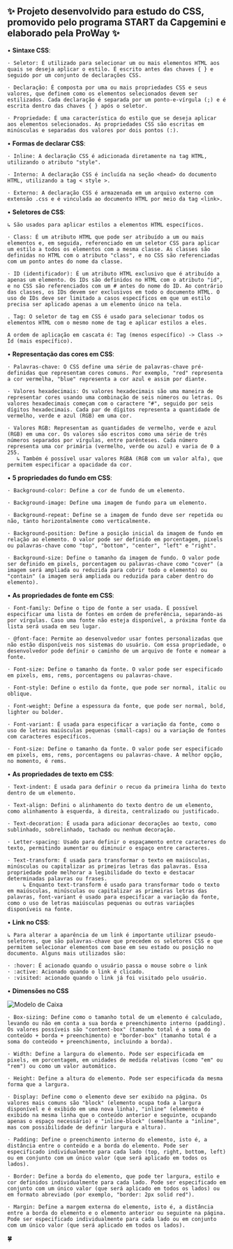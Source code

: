 ## ✨ Projeto desenvolvido para estudo do CSS, promovido pelo programa START da Capgemini e elaborado pela ProWay ✨

• **Sintaxe CSS**:

    · Seletor: É utilizado para selecionar um ou mais elementos HTML aos quais se deseja aplicar o estilo. É escrito antes das chaves { } e seguido por um conjunto de declarações CSS. 

    · Declaração: É composta por uma ou mais propriedades CSS e seus valores, que definem como os elementos selecionados devem ser estilizados. Cada declaração é separada por um ponto-e-vírgula (;) e é escrita dentro das chaves { } após o seletor. 

    · Propriedade: É uma característica do estilo que se deseja aplicar aos elementos selecionados. As propriedades CSS são escritas em minúsculas e separadas dos valores por dois pontos (:). 

• **Formas de declarar CSS**:

    · Inline: A declaração CSS é adicionada diretamente na tag HTML, utilizando o atributo "style". 

    · Interno: A declaração CSS é incluída na seção <head> do documento HTML, utilizando a tag < style >. 

    · Externo: A declaração CSS é armazenada em um arquivo externo com extensão .css e é vinculada ao documento HTML por meio da tag <link>. 

• **Seletores de CSS**:

    ↳ São usados para aplicar estilos a elementos HTML específicos.

    · Class: É um atributo HTML que pode ser atribuído a um ou mais elementos e, em seguida, referenciado em um seletor CSS para aplicar um estilo a todos os elementos com a mesma classe. As classes são definidas no HTML com o atributo "class", e no CSS são referenciadas com um ponto antes do nome da classe.

    · ID (identificador): É um atributo HTML exclusivo que é atribuído a apenas um elemento. Os IDs são definidos no HTML com o atributo "id", e no CSS são referenciados com um # antes do nome do ID. Ao contrário das classes, os IDs devem ser exclusivos em todo o documento HTML. O uso de IDs deve ser limitado a casos específicos em que um estilo precisa ser aplicado apenas a um elemento único na tela.

    . Tag: O seletor de tag em CSS é usado para selecionar todos os elementos HTML com o mesmo nome de tag e aplicar estilos a eles. 

    A ordem de aplicação em cascata é: Tag (menos específico) -> Class -> Id (mais específico).

• **Representação das cores em CSS**:

    · Palavras-chave: O CSS define uma série de palavras-chave pré-definidas que representam cores comuns. Por exemplo, "red" representa a cor vermelha, "blue" representa a cor azul e assim por diante. 

    · Valores hexadecimais: Os valores hexadecimais são uma maneira de representar cores usando uma combinação de seis números ou letras. Os valores hexadecimais começam com o caractere "#", seguido por seis dígitos hexadecimais. Cada par de dígitos representa a quantidade de vermelho, verde e azul (RGB) em uma cor. 

    · Valores RGB: Representam as quantidades de vermelho, verde e azul (RGB) em uma cor. Os valores são escritos como uma série de três números separados por vírgulas, entre parênteses. Cada número representa uma cor primária (vermelho, verde ou azul) e varia de 0 a 255. 
       ↳ Também é possível usar valores RGBA (RGB com um valor alfa), que permitem especificar a opacidade da cor.

• **5 propriedades do fundo em CSS**:

    · Background-color: Define a cor de fundo de um elemento.

    · Background-image: Define uma imagem de fundo para um elemento.

    · Background-repeat: Define se a imagem de fundo deve ser repetida ou não, tanto horizontalmente como verticalmente.

    · Background-position: Define a posição inicial da imagem de fundo em relação ao elemento. O valor pode ser definido em porcentagem, pixels ou palavras-chave como "top", "bottom", "center", "left" e "right".

    · Background-size: Define o tamanho da imagem de fundo. O valor pode ser definido em pixels, porcentagem ou palavras-chave como "cover" (a imagem será ampliada ou reduzida para cobrir todo o elemento) ou "contain" (a imagem será ampliada ou reduzida para caber dentro do elemento).

• **As propriedades de fonte em CSS**:

    · Font-family: Define o tipo de fonte a ser usada. É possível especificar uma lista de fontes em ordem de preferência, separando-as por vírgulas. Caso uma fonte não esteja disponível, a próxima fonte da lista será usada em seu lugar.
    
    · @font-face: Permite ao desenvolvedor usar fontes personalizadas que não estão disponíveis nos sistemas do usuário. Com essa propriedade, o desenvolvedor pode definir o caminho de um arquivo de fonte e nomear a fonte.

    · Font-size: Define o tamanho da fonte. O valor pode ser especificado em pixels, ems, rems, porcentagens ou palavras-chave.

    · Font-style: Define o estilo da fonte, que pode ser normal, italic ou oblique.

    · Font-weight: Define a espessura da fonte, que pode ser normal, bold, lighter ou bolder. 

    · Font-variant: É usada para especificar a variação da fonte, como o uso de letras maiúsculas pequenas (small-caps) ou a variação de fontes com caracteres específicos.

    · Font-size: Define o tamanho da fonte. O valor pode ser especificado em pixels, ems, rems, porcentagens ou palavras-chave. A melhor opção, no momento, é rems.

• **As propriedades de texto em CSS**:

    · Text-indent: É usada para definir o recuo da primeira linha do texto dentro de um elemento.

    · Text-align: Defini o alinhamento do texto dentro de um elemento, como alinhamento à esquerda, à direita, centralizado ou justificado.

    · Text-decoration: É usada para adicionar decorações ao texto, como sublinhado, sobrelinhado, tachado ou nenhum decoração.

    · Letter-spacing: Usado para definir o espaçamento entre caracteres do texto, permitindo aumentar ou diminuir o espaço entre caracteres.

    · Text-transform: É usada para transformar o texto em maiúsculas, minúsculas ou capitalizar as primeiras letras das palavras. Essa propriedade pode melhorar a legibilidade do texto e destacar determinadas palavras ou frases.
         ↳ Enquanto text-transform é usado para transformar todo o texto em maiúsculas, minúsculas ou capitalizar as primeiras letras das palavras, font-variant é usado para especificar a variação da fonte, como o uso de letras maiúsculas pequenas ou outras variações disponíveis na fonte.

• **Link no CSS**:

    ↳ Para alterar a aparência de um link é importante utilizar pseudo-seletores, que são palavras-chave que precedem os seletores CSS e que permitem selecionar elementos com base em seu estado ou posição no documento. Alguns mais utilizados são:

    · :hover: É acionado quando o usuário passa o mouse sobre o link
    · :active: Acionado quando o link é clicado. 
    · :visited: acionado quando o link já foi visitado pelo usuário.

• **Dimensões no CSS** 


   ![Modelo de Caixa](https://marcoalbasini.b-cdn.net/web/wp-content/uploads/2021/12/box-model.png)

    · Box-sizing: Define como o tamanho total de um elemento é calculado, levando ou não em conta a sua borda e preenchimento interno (padding). Os valores possíveis são "content-box" (tamanho total é a soma do conteúdo + borda + preenchimento) e "border-box" (tamanho total é a soma do conteúdo + preenchimento, incluindo a borda).

    · Width: Define a largura do elemento. Pode ser especificada em pixels, em porcentagem, em unidades de medida relativas (como "em" ou "rem") ou como um valor automático.

    · Height: Define a altura do elemento. Pode ser especificada da mesma forma que a largura.

    · Display: Define como o elemento deve ser exibido na página. Os valores mais comuns são "block" (elemento ocupa toda a largura disponível e é exibido em uma nova linha), "inline" (elemento é exibido na mesma linha que o conteúdo anterior e seguinte, ocupando apenas o espaço necessário) e "inline-block" (semelhante a "inline", mas com possibilidade de definir largura e altura).

    · Padding: Define o preenchimento interno do elemento, isto é, a distância entre o conteúdo e a borda do elemento. Pode ser especificado individualmente para cada lado (top, right, bottom, left) ou em conjunto com um único valor (que será aplicado em todos os lados).

    · Border: Define a borda do elemento, que pode ter largura, estilo e cor definidos individualmente para cada lado. Pode ser especificado em conjunto com um único valor (que será aplicado em todos os lados) ou em formato abreviado (por exemplo, "border: 2px solid red").

    · Margin: Define a margem externa do elemento, isto é, a distância entre a borda do elemento e o elemento anterior ou seguinte na página. Pode ser especificado individualmente para cada lado ou em conjunto com um único valor (que será aplicado em todos os lados).
    
🍀
